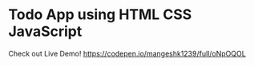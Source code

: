 # Todo App using HTML CSS JavaScript
Check out Live Demo! https://codepen.io/mangeshk1239/full/oNpOQOL
